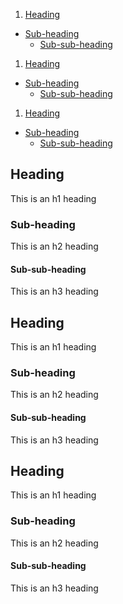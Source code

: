 1. [Heading](#heading)
  * [Sub-heading](#sub-heading)
    + [Sub-sub-heading](#sub-sub-heading)
1. [Heading](#heading-1)
  * [Sub-heading](#sub-heading-1)
    + [Sub-sub-heading](#sub-sub-heading-1)
1. [Heading](#heading-2)
  * [Sub-heading](#sub-heading-2)
    + [Sub-sub-heading](#sub-sub-heading-2)

## Heading

This is an h1 heading

### Sub-heading

This is an h2 heading

#### Sub-sub-heading

This is an h3 heading

## Heading

This is an h1 heading

### Sub-heading

This is an h2 heading

#### Sub-sub-heading

This is an h3 heading

## Heading

This is an h1 heading

### Sub-heading

This is an h2 heading

#### Sub-sub-heading

This is an h3 heading
